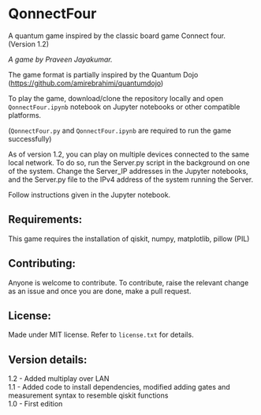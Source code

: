 # QonnectFour  
A quantum game inspired by the classic board game Connect four.  
(Version 1.2)  

_A game by Praveen Jayakumar._  

The game format is partially inspired by the Quantum Dojo (https://github.com/amirebrahimi/quantumdojo)  

To play the game, download/clone the repository locally and open `QonnectFour.ipynb` notebook on Jupyter notebooks or other compatible platforms.  

(`QonnectFour.py` and `QonnectFour.ipynb` are required to run the game successfully)  

As of version 1.2, you can play on multiple devices connected to the same local network. To do so, run the Server.py script in the background on one of the system. Change the Server_IP addresses in the Jupyter notebooks, and the Server.py file to the IPv4 address of the system running the Server.  

Follow instructions given in the Jupyter notebook.  

## Requirements:  
This game requires the installation of qiskit, numpy, matplotlib, pillow (PIL)   

## Contributing:  
Anyone is welcome to contribute. To contribute, raise the relevant change as an issue and once you are done, make a pull request.  

## License:  
Made under MIT license. Refer to `license.txt` for details.  

## Version details:  
1.2 - Added multiplay over LAN  
1.1 - Added code to install dependencies, modified adding gates and measurement syntax to resemble qiskit functions  
1.0 - First edition  
